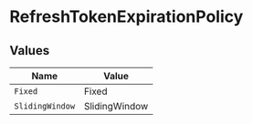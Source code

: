 # RefreshTokenExpirationPolicy


## Values

| Name            | Value           |
| --------------- | --------------- |
| `Fixed`         | Fixed           |
| `SlidingWindow` | SlidingWindow   |